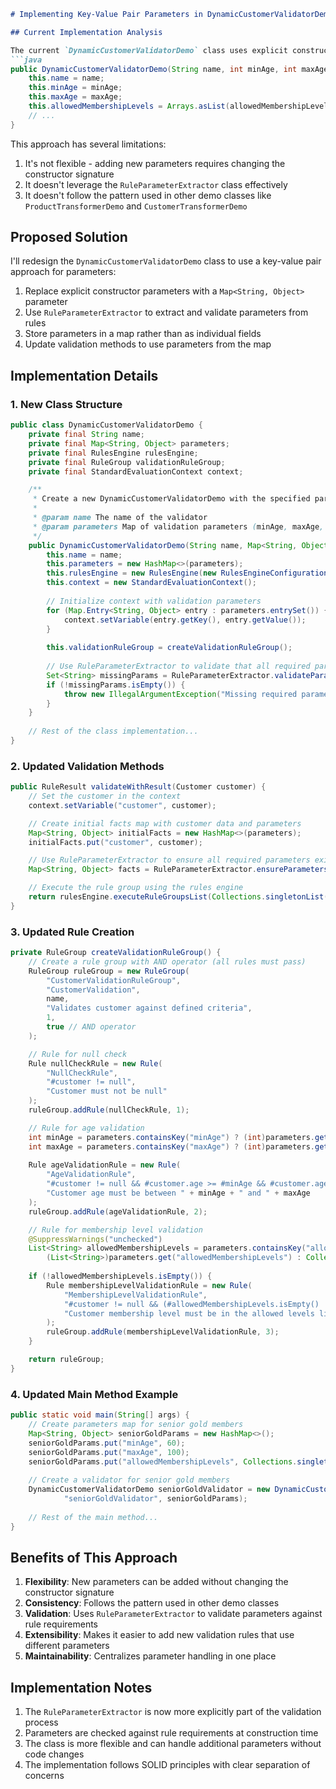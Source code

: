 ```markdown
# Implementing Key-Value Pair Parameters in DynamicCustomerValidatorDemo

## Current Implementation Analysis

The current `DynamicCustomerValidatorDemo` class uses explicit constructor parameters:
```java
public DynamicCustomerValidatorDemo(String name, int minAge, int maxAge, String... allowedMembershipLevels) {
    this.name = name;
    this.minAge = minAge;
    this.maxAge = maxAge;
    this.allowedMembershipLevels = Arrays.asList(allowedMembershipLevels);
    // ...
}
```

This approach has several limitations:
1. It's not flexible - adding new parameters requires changing the constructor signature
2. It doesn't leverage the `RuleParameterExtractor` class effectively
3. It doesn't follow the pattern used in other demo classes like `ProductTransformerDemo` and `CustomerTransformerDemo`

## Proposed Solution

I'll redesign the `DynamicCustomerValidatorDemo` class to use a key-value pair approach for parameters:

1. Replace explicit constructor parameters with a `Map<String, Object>` parameter
2. Use `RuleParameterExtractor` to extract and validate parameters from rules
3. Store parameters in a map rather than as individual fields
4. Update validation methods to use parameters from the map

## Implementation Details

### 1. New Class Structure

```java
public class DynamicCustomerValidatorDemo {
    private final String name;
    private final Map<String, Object> parameters;
    private final RulesEngine rulesEngine;
    private final RuleGroup validationRuleGroup;
    private final StandardEvaluationContext context;

    /**
     * Create a new DynamicCustomerValidatorDemo with the specified parameters.
     *
     * @param name The name of the validator
     * @param parameters Map of validation parameters (minAge, maxAge, allowedMembershipLevels, etc.)
     */
    public DynamicCustomerValidatorDemo(String name, Map<String, Object> parameters) {
        this.name = name;
        this.parameters = new HashMap<>(parameters);
        this.rulesEngine = new RulesEngine(new RulesEngineConfiguration());
        this.context = new StandardEvaluationContext();
        
        // Initialize context with validation parameters
        for (Map.Entry<String, Object> entry : parameters.entrySet()) {
            context.setVariable(entry.getKey(), entry.getValue());
        }
        
        this.validationRuleGroup = createValidationRuleGroup();
        
        // Use RuleParameterExtractor to validate that all required parameters exist
        Set<String> missingParams = RuleParameterExtractor.validateParameters(validationRuleGroup, parameters);
        if (!missingParams.isEmpty()) {
            throw new IllegalArgumentException("Missing required parameters: " + missingParams);
        }
    }
    
    // Rest of the class implementation...
}
```

### 2. Updated Validation Methods

```java
public RuleResult validateWithResult(Customer customer) {
    // Set the customer in the context
    context.setVariable("customer", customer);

    // Create initial facts map with customer data and parameters
    Map<String, Object> initialFacts = new HashMap<>(parameters);
    initialFacts.put("customer", customer);

    // Use RuleParameterExtractor to ensure all required parameters exist in the facts map
    Map<String, Object> facts = RuleParameterExtractor.ensureParameters(validationRuleGroup, initialFacts);

    // Execute the rule group using the rules engine
    return rulesEngine.executeRuleGroupsList(Collections.singletonList(validationRuleGroup), facts);
}
```

### 3. Updated Rule Creation

```java
private RuleGroup createValidationRuleGroup() {
    // Create a rule group with AND operator (all rules must pass)
    RuleGroup ruleGroup = new RuleGroup(
        "CustomerValidationRuleGroup",
        "CustomerValidation",
        name,
        "Validates customer against defined criteria",
        1,
        true // AND operator
    );

    // Rule for null check
    Rule nullCheckRule = new Rule(
        "NullCheckRule",
        "#customer != null",
        "Customer must not be null"
    );
    ruleGroup.addRule(nullCheckRule, 1);

    // Rule for age validation
    int minAge = parameters.containsKey("minAge") ? (int)parameters.get("minAge") : 0;
    int maxAge = parameters.containsKey("maxAge") ? (int)parameters.get("maxAge") : Integer.MAX_VALUE;
    
    Rule ageValidationRule = new Rule(
        "AgeValidationRule",
        "#customer != null && #customer.age >= #minAge && #customer.age <= #maxAge",
        "Customer age must be between " + minAge + " and " + maxAge
    );
    ruleGroup.addRule(ageValidationRule, 2);

    // Rule for membership level validation
    @SuppressWarnings("unchecked")
    List<String> allowedMembershipLevels = parameters.containsKey("allowedMembershipLevels") ? 
        (List<String>)parameters.get("allowedMembershipLevels") : Collections.emptyList();
    
    if (!allowedMembershipLevels.isEmpty()) {
        Rule membershipLevelValidationRule = new Rule(
            "MembershipLevelValidationRule",
            "#customer != null && (#allowedMembershipLevels.isEmpty() || #allowedMembershipLevels.contains(#customer.membershipLevel))",
            "Customer membership level must be in the allowed levels list"
        );
        ruleGroup.addRule(membershipLevelValidationRule, 3);
    }

    return ruleGroup;
}
```

### 4. Updated Main Method Example

```java
public static void main(String[] args) {
    // Create parameters map for senior gold members
    Map<String, Object> seniorGoldParams = new HashMap<>();
    seniorGoldParams.put("minAge", 60);
    seniorGoldParams.put("maxAge", 100);
    seniorGoldParams.put("allowedMembershipLevels", Collections.singletonList("Gold"));
    
    // Create a validator for senior gold members
    DynamicCustomerValidatorDemo seniorGoldValidator = new DynamicCustomerValidatorDemo(
            "seniorGoldValidator", seniorGoldParams);
    
    // Rest of the main method...
}
```

## Benefits of This Approach

1. **Flexibility**: New parameters can be added without changing the constructor signature
2. **Consistency**: Follows the pattern used in other demo classes
3. **Validation**: Uses `RuleParameterExtractor` to validate parameters against rule requirements
4. **Extensibility**: Makes it easier to add new validation rules that use different parameters
5. **Maintainability**: Centralizes parameter handling in one place

## Implementation Notes

1. The `RuleParameterExtractor` is now more explicitly part of the validation process
2. Parameters are checked against rule requirements at construction time
3. The class is more flexible and can handle additional parameters without code changes
4. The implementation follows SOLID principles with clear separation of concerns
```